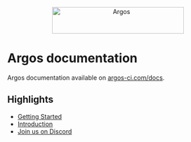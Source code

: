 <p align="center">
  <a href="https://argos-ci.com/?utm_source=github&utm_medium=logo" target="_blank">
    <img src="https://raw.githubusercontent.com/argos-ci/argos/main/resources/logos/logo-github-readme.png" alt="Argos" width="300" height="61">
  </a>
</p>

# Argos documentation

Argos documentation available on [argos-ci.com/docs](https://argos-ci.com/docs).

## Highlights

- [Getting Started](https://argos-ci.com/docs/installation)
- [Introduction](https://argos-ci.com/docs/introduction)
- [Join us on Discord](https://argos-ci.com/discord)
